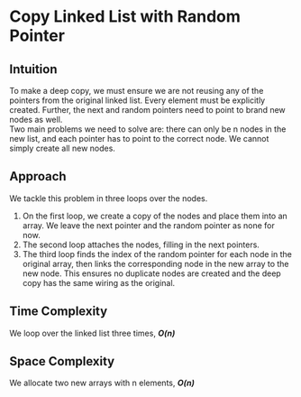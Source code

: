 # Copy Linked List with Random Pointer
## Intuition
To make a deep copy, we must ensure we are not reusing any of the pointers from
the original linked list. Every element must be explicitly created. Further, the
next and random pointers need to point to brand new nodes as well.  
Two main problems we need to solve are: there can only be n nodes in the new
list, and each pointer has to point to the correct node. We cannot simply create
all new nodes.
## Approach
We tackle this problem in three loops over the nodes.  
1. On the first loop, we create a copy of the nodes and place them into an array. We leave the next pointer and the random pointer as none for now.
2. The second loop attaches the nodes, filling in the next pointers.
3. The third loop finds the index of the random pointer for each node in the
original array, then links the corresponding node in the new array to the new
node. This ensures no duplicate nodes are created and the deep copy has the same
wiring as the original.
## Time Complexity
We loop over the linked list three times, ***O(n)***
## Space Complexity
We allocate two new arrays with n elements, ***O(n)***
